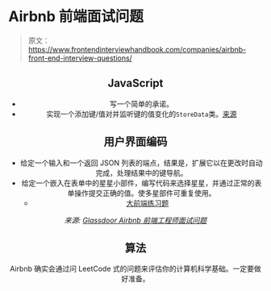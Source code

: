 # Airbnb 前端面试问题

> 原文：<https://www.frontendinterviewhandbook.com/companies/airbnb-front-end-interview-questions/>

<header>

## JavaScript[](#javascript "Direct link to heading")

*   写一个简单的承诺。
*   实现一个添加键/值对并监听键的值变化的`StoreData`类。[来源](https://leetcode.com/discuss/interview-question/348436/Airbnb-or-Phone-Screen-or-Implement-StoreData-class)

## 用户界面编码[](#user-interface-coding "Direct link to heading")

*   给定一个输入和一个返回 JSON 列表的端点，结果是，扩展它以在更改时自动完成，处理结果中的键导航。
*   给定一个嵌入在表单中的星星小部件，编写代码来选择星星，并通过正常的表单操作提交正确的值。使多星部件可重复使用。
    *   [大前端练习题](https://www.greatfrontend.com/questions/user-interface/star-rating)

*来源: [Glassdoor Airbnb 前端工程师面试问题](https://www.glassdoor.sg/Interview/Airbnb-Front-End-Engineer-Interview-Questions-EI_IE391850.0,6_KO7,25.htm)*

## 算法[](#algorithm "Direct link to heading")

Airbnb 确实会通过问 LeetCode 式的问题来评估你的计算机科学基础。一定要做好准备。

</header>